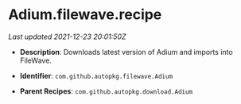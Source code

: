 # Adium.filewave.recipe

_Last updated 2021-12-23 20:01:50Z_

- **Description**: Downloads latest version of Adium and imports into FileWave.

- **Identifier**: `com.github.autopkg.filewave.Adium`

- **Parent Recipes**: `com.github.autopkg.download.Adium`
